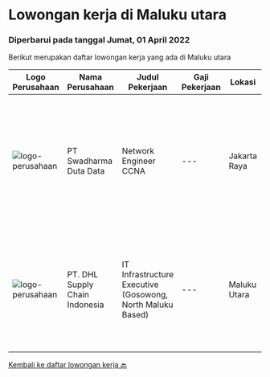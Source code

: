 
  # Lowongan kerja di Maluku utara

  ### Diperbarui pada tanggal Jumat, 01 April 2022

  Berikut merupakan daftar lowongan kerja yang ada di Maluku utara

  |Logo Perusahaan | Nama Perusahaan | Judul Pekerjaan | Gaji Pekerjaan | Lokasi | Deskripsi | Tanggal diunggah | Pranala |
  | -------------- | --------------- | --------------- | --------- | --------- | -------------- | ------- | ----------- |
  |![logo-perusahaan](https://image-service-cdn.seek.com.au/e55e3708620a7ff5e7da329d1725ee01ed113417/ee4dce1061f3f616224767ad58cb2fc751b8d2dc)|PT Swadharma Duta Data|Network Engineer CCNA|---|Jakarta Raya|Kualifikasi : D3- S1 bidang Teknik Informatika, Ilmu Komputer Usia 20 - 30 tahun Pengalaman di bidang IT Network 1 - 2 Tahun Menguasai bidang IT...|Kamis, 24 Maret 2022|https://www.jobstreet.co.id/id/job/network-engineer-ccna-3831920?token=0~bbff7e54-7e1b-4234-95cd-e6e92c56b142&sectionRank=1&jobId=jobstreet-id-job-3831920|
|![logo-perusahaan](https://image-service-cdn.seek.com.au/ab7eeeacbad4fca313f85b87728af1e9286d94cc/ee4dce1061f3f616224767ad58cb2fc751b8d2dc)|PT. DHL Supply Chain Indonesia|IT Infrastructure Executive (Gosowong, North Maluku Based)|---|Maluku Utara|Requirements: At least 3 (three) years of working experience in similar position preferably in Mining sector Understanding of warehouse and...|Rabu, 23 Maret 2022|https://www.jobstreet.co.id/id/job/it-infrastructure-executive-gosowong-north-maluku-based-3830941?token=0~bbff7e54-7e1b-4234-95cd-e6e92c56b142&sectionRank=2&jobId=jobstreet-id-job-3830941|


  [Kembali ke daftar lowongan kerja 🔙](../README.md#daftar-lowongan-kerja)
  